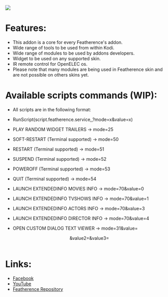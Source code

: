 ![](http://i.imgur.com/zfdrpSG.png)

# **Features:**

* This addon is a core for every Featherence's addon.
* Wide range of tools to be used from within Kodi.
* Wide range of modules to be used by addons developers.
* Widget to be used on any supported skin.
* IR remote control for OpenELEC os.
* Please note that many modules are being used in Featherence skin and are not possible on others skins yet.


# **Available scripts commands (WIP):**

* All scripts are in the following format:
* RunScript(script.featherence.service,,?mode=x&amp;value=x)

* PLAY RANDOM WIDGET TRAILERS -> mode=25
* SOFT-RESTART (Terminal supported) -> mode=50
* RESTART (Terminal supported) -> mode=51
* SUSPEND (Terminal supported) -> mode=52
* POWEROFF (Terminal supported) -> mode=53
* QUIT (Terminal supported) -> mode=54
* LAUNCH EXTENDEDINFO MOVIES INFO -> mode=70&amp;value=0
* LAUNCH EXTENDEDINFO TVSHOWS INFO -> mode=70&amp;value=1
* LAUNCH EXTENDEDINFO ACTORS INFO -> mode=70&amp;value=3
* LAUNCH EXTENDEDINFO DIRECTOR INFO -> mode=70&amp;value=4
* OPEN CUSTOM DIALOG TEXT VIEWER -> mode=31&amp;value=<Header>&amp;value2=<Message>&amp;value3=<Read from File-Optional>

# **Links:**

* [Facebook](https://www.facebook.com/groups/featherence/)
* [YouTube](https://www.youtube.com/user/finalmakerr)
* [Featherence Repository](https://github.com/finalmakerr/featherence/raw/master/repository.featherence/repository.featherence-1.1.0.zip)